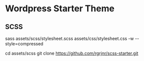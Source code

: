 # Wordpress Starter Theme

## SCSS

sass assets/scss/stylesheet.scss assets/css/stylesheet.css -w --style=compressed

cd assets/scss
git clone https://github.com/rgrjnr/scss-starter.git